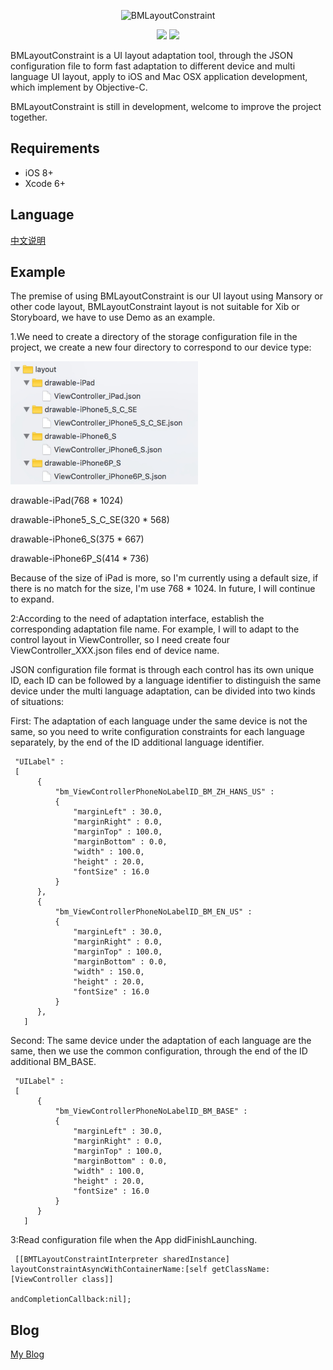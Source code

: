 <p align="center">
<img src="http://beichenming.me/img/BMLayoutConstraint_logo.jpg" alt="BMLayoutConstraint" title="BMLayoutConstraint" width="557"/>
</p>

<p align="center">
<a href="https://travis-ci.org/beichenming/BMLayoutConstraint"><img src="https://travis-ci.org/beichenming/BMLayoutConstraint.svg?branch=master"></a>
<a href="http://beichenming.me"><img src="https://img.shields.io/badge/Blog-@%E5%8C%97%E8%BE%B0%E6%98%8E-red.svg?style=flat"></a>
</p>

BMLayoutConstraint is a UI layout adaptation tool, through the JSON configuration file to form fast adaptation to different device and multi language UI layout, apply to iOS and Mac OSX application development, which implement by Objective-C.

BMLayoutConstraint is still in development, welcome to improve the project together.

## Requirements

- iOS 8+
- Xcode 6+

## Language
[中文说明](https://github.com/beichenming/BMLayoutConstraint/blob/master/README-CN.md)


## Example
The premise of using BMLayoutConstraint is our UI layout using Mansory or other code layout, BMLayoutConstraint layout is not suitable for Xib or Storyboard, we have to use Demo as an example.

1.We need to create a directory of the storage configuration file in the project, we create a new four directory to correspond to our device type:
<p align="left">
<img src="device_dir.jpg" alt="BMLayoutConstraint" title="BMLayoutConstraint" width="300"/>
</p>

drawable-iPad(768 * 1024)

drawable-iPhone5_S_C_SE(320 * 568)

drawable-iPhone6_S(375 * 667)

drawable-iPhone6P_S(414 * 736)

Because of the size of iPad is more, so I'm currently using a default size, if there is no match for the size, I'm use 768 * 1024. In future, I will continue to expand.

2:According to the need of adaptation interface, establish the corresponding adaptation file name. For example, I will to adapt to the control layout in ViewController, so I need create four ViewController_XXX.json files end of device name.

JSON configuration file format is through each control has its own unique ID, each ID can be followed by a language identifier to distinguish the same device under the multi language adaptation, can be divided into two kinds of situations:

First: The adaptation of each language under the same device is not the same, so you need to write configuration constraints for each language separately, by the end of the ID additional language identifier.

```
 "UILabel" :
 [
      {
          "bm_ViewControllerPhoneNoLabelID_BM_ZH_HANS_US" :
          {
              "marginLeft" : 30.0,
              "marginRight" : 0.0,
              "marginTop" : 100.0,
              "marginBottom" : 0.0,
              "width" : 100.0,
              "height" : 20.0,
              "fontSize" : 16.0
          }
      },
      {
          "bm_ViewControllerPhoneNoLabelID_BM_EN_US" :
          {
              "marginLeft" : 30.0,
              "marginRight" : 0.0,
              "marginTop" : 100.0,
              "marginBottom" : 0.0,
              "width" : 150.0,
              "height" : 20.0,
              "fontSize" : 16.0
          }
      },
   ]

```
Second: The same device under the adaptation of each language are the same, then we use the common configuration, through the end of the ID additional BM_BASE.

```
 "UILabel" :
 [
      {
          "bm_ViewControllerPhoneNoLabelID_BM_BASE" :
          {
              "marginLeft" : 30.0,
              "marginRight" : 0.0,
              "marginTop" : 100.0,
              "marginBottom" : 0.0,
              "width" : 100.0,
              "height" : 20.0,
              "fontSize" : 16.0
          }
      }
   ]

```
3:Read configuration file when the App didFinishLaunching.

```
 [[BMTLayoutConstraintInterpreter sharedInstance] layoutConstraintAsyncWithContainerName:[self getClassName:[ViewController class]]
  												                     andCompletionCallback:nil];
```

## Blog
[My Blog](http://www.jianshu.com/users/5d1e6bd11aa0)

